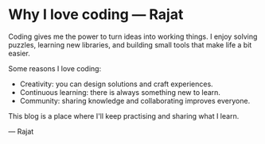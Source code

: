 # Why I love coding — Rajat

Coding gives me the power to turn ideas into working things. I enjoy solving puzzles, learning new libraries, and building small tools that make life a bit easier.

Some reasons I love coding:

- Creativity: you can design solutions and craft experiences.
- Continuous learning: there is always something new to learn.
- Community: sharing knowledge and collaborating improves everyone.

This blog is a place where I'll keep practising and sharing what I learn.

— Rajat

